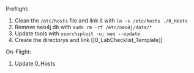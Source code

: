 
Preflight:
1. Clean the `/etc/hosts` file and link it with `ln -s /etc/hosts ./0_Hosts`
2. Remove neo4j db with `sudo rm -rf /etc/neo4j/data/*`
3. Update tools with `searchsploit -u; wes --update`
4. Create the directorys and link [[0_LabChecklist_Template]]


On-Flight:
1. Update 0_Hosts